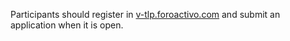 Participants should register in [v-tlp.foroactivo.com](https://v-tlp.foroactivo.com/) and submit an application when it is open. 
